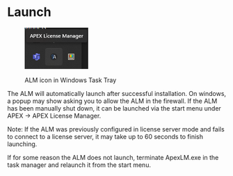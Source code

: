 # Launch

<figure><img src="../.gitbook/assets/ALMtasktray.png" alt=""><figcaption><p>ALM icon in Windows Task Tray</p></figcaption></figure>

The ALM will automatically launch after successful installation. On windows, a popup may show asking you to allow the ALM in the firewall. If the ALM has been manually shut down, it can be launched via the start menu under APEX -> APEX License Manager.&#x20;

Note: If the ALM was previously configured in license server mode and fails to connect to a license server, it may take up to 60 seconds to finish launching.&#x20;

If for some reason the ALM does not launch, terminate ApexLM.exe in the task manager and relaunch it from the start menu.

